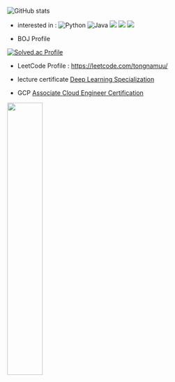 ![GitHub stats](https://github-readme-stats.vercel.app/api?username=tongnamuu&show_icons=true&theme=synthwave)



- interested in : ![Python](https://img.shields.io/badge/-Python-green) ![Java](https://img.shields.io/badge/-Java-orange) ![](https://img.shields.io/badge/-Algorithm-purple) ![](https://img.shields.io/badge/-Spring%20Boot-yellowgreen) ![](https://img.shields.io/badge/-MSA-lightgrey) 




- BOJ Profile

[![Solved.ac Profile](http://mazassumnida.wtf/api/v2/generate_badge?boj=tongnamuu)](https://solved.ac/tongnamuu/)


- LeetCode Profile : https://leetcode.com/tongnamuu/



- lecture certificate
[Deep Learning Specialization](https://www.credly.com/badges/b1c03045-859e-48de-9652-ab60b4f1f06a/public_url)

- GCP
  [Associate Cloud Engineer Certification](https://www.credly.com/badges/813f8734-96a6-4826-bb6b-40d98320624c/public_url)

<img src="https://github.com/user-attachments/assets/0915acb9-292c-4973-bf4a-73e918329c19" width="40%" href="https://www.credly.com/badges/813f8734-96a6-4826-bb6b-40d98320624c/public_url">
